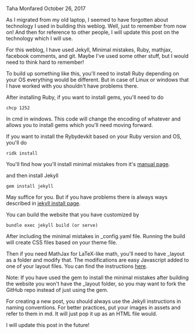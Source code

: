 
Taha Monfared
October 26, 2017

As I migrated from my old laptop, I seemed to have forgotten about technology I used in building this weblog. Well, just to remember from now on! And then for reference to other people, I will update this post on the technology which I will use.

For this weblog, I have used Jekyll, Minimal mistakes, Ruby, mathjax, facebook comments, and git. Maybe I've used some other stuff, but I would need to think hard to remember!

To build up something like this, you'll need to install Ruby depending on your OS everything would be different. But in case of Linux or windows that I have worked with you shouldn't have problems there.

After installing Ruby, if you want to install gems, you'll need to do

    chcp 1252

In cmd in windows. This code will change the encoding of whatever and allows you to install gems which you'll need moving forward.

If you want to install the Rybydevkit based on your Ruby version and OS, you'll do

    ridk install

You'll find how you'll install minimal mistakes from it's [manual page](https://mmistakes.github.io/minimal-mistakes/docs/quick-start-guide/).

and then install Jekyll

    gem install jekyll

May suffice for you. But if you have problems there is always ways described in [jekyll install page](https://jekyllrb.com/docs/windows/).

You can build the website that you have customized by

    bundle exec jekyll build (or serve)

After including the minimal mistakes in \_config.yaml file. Running the build will create CSS files based on your theme file.

Then if you need MathJax for LaTeX-like math, you'll need to have \_layout as a folder and modify that. The modifications are easy Javascript added to one of your layout files. You can find the instructions [here](http://www.gastonsanchez.com/visually-enforced/opinion/2014/02/16/Mathjax-with-jekyll/).

Note: If you have used the gem to install the minimal mistakes after building the website you won't have the \_layout folder, so you may want to fork the GitHub repo instead of just using the gem.

For creating a new post, you should always use the Jekyll instructions in naming conventions. For better practices, put your images in assets and refer to them in md. It will just pop it up as an HTML file would.

I will update this post in the future!
